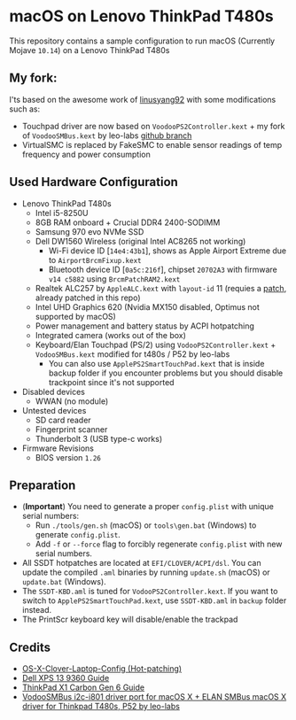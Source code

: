 # macOS on Lenovo ThinkPad T480s

This repository contains a sample configuration to run macOS (Currently Mojave `10.14`) on a Lenovo ThinkPad T480s

## My fork:
I'ts based on the awesome work of [linusyang92](https://github.com/linusyang92/macOS-ThinkPad-T480s) with some modifications such as:
- Touchpad driver are now based on `VoodooPS2Controller.kext` +  my fork of `VoodooSMBus.kext` by leo-labs [github branch](https://github.com/kekkokk/VoodooSMBus/tree/add/dynamic_load_config)
- VirtualSMC is replaced by FakeSMC to enable sensor readings of temp frequency and power consumption 

## Used Hardware Configuration

- Lenovo ThinkPad T480s
  - Intel i5-8250U
  - 8GB RAM onboard + Crucial DDR4 2400-SODIMM
  - Samsung 970 evo NVMe SSD
  - Dell DW1560 Wireless (original Intel AC8265 not working)
    - Wi-Fi device ID [`14e4:43b1`], shows as Apple Airport Extreme due to `AirportBrcmFixup.kext`
    - Bluetooth device ID [`0a5c:216f`], chipset `20702A3` with firmware `v14 c5882` using `BrcmPatchRAM2.kext`
  - Realtek ALC257 by `AppleALC.kext` with `layout-id` 11 (requies a [patch][alc], already patched in this repo)
  - Intel UHD Graphics 620 (Nvidia MX150 disabled, Optimus not supported by macOS)
  - Power management and battery status by ACPI hotpatching
  - Integrated camera (works out of the box)
  - Keyboard/Elan Touchpad (PS/2) using `VodooPS2Controller.kext` + `VodooSMBus.kext` modified for t480s / P52 by leo-labs
    - You can also use `ApplePS2SmartTouchPad.kext` that is inside backup folder if you encounter problems but you should disable trackpoint since it's not supported
- Disabled devices
  - WWAN (no module)
- Untested devices
  - SD card reader
  - Fingerprint scanner
  - Thunderbolt 3 (USB type-c works)
- Firmware Revisions
  - BIOS version `1.26`

## Preparation

* (**Important**) You need to generate a proper `config.plist` with unique serial numbers:
  - Run `./tools/gen.sh` (macOS) or `tools\gen.bat` (Windows) to generate `config.plist`.
  - Add `-f` or `--force` flag to forcibly regenerate `config.plist` with new serial numbers.
* All SSDT hotpatches are located at `EFI/CLOVER/ACPI/dsl`. You can update the compiled `.aml` binaries by running `update.sh` (macOS) or `update.bat` (Windows).
* The `SSDT-KBD.aml` is tuned for `VodooPS2Controller.kext`. If you want to switch to `ApplePS2SmartTouchPad.kext`, use `SSDT-KBD.aml` in `backup` folder instead.
* The PrintScr keyboard key will disable/enable the trackpad

## Credits

- [OS-X-Clover-Laptop-Config (Hot-patching)](https://github.com/RehabMan/OS-X-Clover-Laptop-Config)
- [Dell XPS 13 9360 Guide](https://github.com/the-darkvoid/XPS9360-macOS)
- [ThinkPad X1 Carbon Gen 6 Guide](https://github.com/tylernguyen/x1c6-hackintosh)
- [VodooSMBus i2c-i801 driver port for macOS X + ELAN SMBus macOS X driver for Thinkpad T480s, P52 by leo-labs](https://github.com/leo-labs/VoodooSMBus)

[alc]: https://github.com/acidanthera/AppleALC/pull/324
[clover]: https://www.tonymacx86.com/threads/guide-booting-the-os-x-installer-on-laptops-with-clover.148093/
[uuid]: https://www.uuidgenerator.net/
[macserial]: https://github.com/acidanthera/macserial
